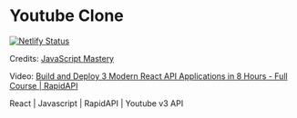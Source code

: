 # Youtube Clone 

[![Netlify Status](https://api.netlify.com/api/v1/badges/07aa1972-a198-4bea-a0a7-075a4ddf6e37/deploy-status)](https://app.netlify.com/sites/unrivaled-cranachan-332400/deploys)

Credits: [JavaScript Mastery](https://www.youtube.com/@javascriptmastery)

Video: [Build and Deploy 3 Modern React API Applications in 8 Hours - Full Course | RapidAPI](https://www.youtube.com/watch?v=dyFVwXROzZk&t=2s)

React | Javascript | RapidAPI | Youtube v3 API 
